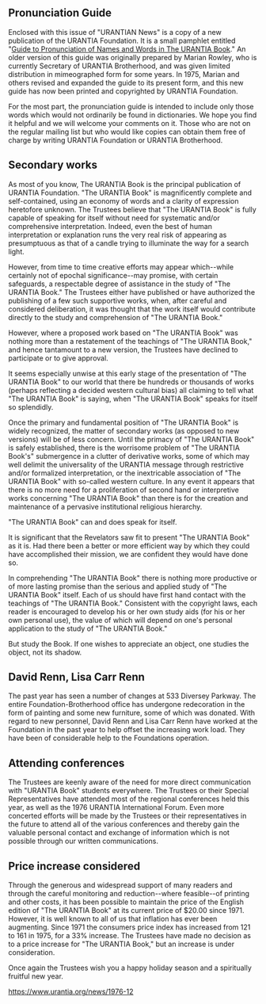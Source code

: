 

## Pronunciation Guide

Enclosed with this issue of "URANTIAN News" is a copy of a new publication of the URANTIA Foundation. It is a small pamphlet entitled "[Guide to Pronunciation of Names and Words in The URANTIA Book](https://www.urantia.org/study/guide-pronunciation-names-and-words-in-urantia-book)." An older version of this guide was originally prepared by Marian Rowley, who is currently Secretary of URANTIA Brotherhood, and was given limited distribution in mimeographed form for some years. In 1975, Marian and others revised and expanded the guide to its present form, and this new guide has now been printed and copyrighted by URANTIA Foundation.

For the most part, the pronunciation guide is intended to include only those words which would not ordinarily be found in dictionaries. We hope you find it helpful and we will welcome your comments on it. Those who are not on the regular mailing list but who would like copies can obtain them free of charge by writing URANTIA Foundation or URANTIA Brotherhood.

## Secondary works

As most of you know, The URANTIA Book is the principal publication of URANTIA Foundation. "The URANTIA Book" is magnificently complete and self-contained, using an economy of words and a clarity of expression heretofore unknown. The Trustees believe that "The URANTIA Book" is fully capable of speaking for itself without need for systematic and/or comprehensive interpretation. Indeed, even the best of human interpretation or explanation runs the very real risk of appearing as presumptuous as that of a candle trying to illuminate the way for a search light.

However, from time to time creative efforts may appear which--while certainly not of epochal significance--may promise, with certain safeguards, a respectable degree of assistance in the study of "The URANTIA Book." The Trustees either have published or have authorized the publishing of a few such supportive works, when, after careful and considered deliberation, it was thought that the work itself would contribute directly to the study and comprehension of "The URANTIA Book."

However, where a proposed work based on "The URANTIA Book" was nothing more than a restatement of the teachings of "The URANTIA Book," and hence tantamount to a new version, the Trustees have declined to participate or to give approval.

It seems especially unwise at this early stage of the presentation of "The URANTIA Book" to our world that there be hundreds or thousands of works (perhaps reflecting a decided western cultural bias) all claiming to tell what "The URANTIA Book" is saying, when "The URANTIA Book" speaks for itself so splendidly.

Once the primary and fundamental position of "The URANTIA Book" is widely recognized, the matter of secondary works (as opposed to new versions) will be of less concern. Until the primacy of "The URANTIA Book" is safely established, there is the worrisome problem of "The URANTIA Book's" submergence in a clutter of derivative works, some of which may well delimit the universality of the URANTIA message through restrictive and/or formalized interpretation, or the inextricable association of "The URANTIA Book" with so-called western culture. In any event it appears that there is no more need for a proliferation of second hand or interpretive works concerning "The URANTIA Book" than there is for the creation and maintenance of a pervasive institutional religious hierarchy.

"The URANTIA Book" can and does speak for itself.

It is significant that the Revelators saw fit to present "The URANTIA Book" as it is. Had there been a better or more efficient way by which they could have accomplished their mission, we are confident they would have done so.

In comprehending "The URANTIA Book" there is nothing more productive or of more lasting promise than the serious and applied study of "The URANTIA Book" itself. Each of us should have first hand contact with the teachings of "The URANTIA Book." Consistent with the copyright laws, each reader is encouraged to develop his or her own study aids (for his or her own personal use), the value of which will depend on one's personal application to the study of "The URANTIA Book."

But study the Book. If one wishes to appreciate an object, one studies the object, not its shadow.

## David Renn, Lisa Carr Renn

The past year has seen a number of changes at 533 Diversey Parkway. The entire Foundation-Brotherhood office has undergone redecoration in the form of painting and some new furniture, some of which was donated. With regard to new personnel, David Renn and Lisa Carr Renn have worked at the Foundation in the past year to help offset the increasing work load. They have been of considerable help to the Foundations operation.

## Attending conferences

The Trustees are keenly aware of the need for more direct communication with "URANTIA Book" students everywhere. The Trustees or their Special Representatives have attended most of the regional conferences held this year, as well as the 1976 URANTIA International Forum. Even more concerted efforts will be made by the Trustees or their representatives in the future to attend all of the various conferences and thereby gain the valuable personal contact and exchange of information which is not possible through our written communications.

## Price increase considered

Through the generous and widespread support of many readers and through the careful monitoring and reduction--where feasible--of printing and other costs, it has been possible to maintain the price of the English edition of "The URANTIA Book" at its current price of $20.00 since 1971. However, it is well known to all of us that inflation has ever been augmenting. Since 1971 the consumers price index has increased from 121 to 161 in 1975, for a 33% increase. The Trustees have made no decision as to a price increase for "The URANTIA Book," but an increase is under consideration.

Once again the Trustees wish you a happy holiday season and a spiritually fruitful new year.


https://www.urantia.org/news/1976-12